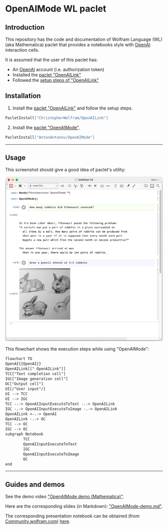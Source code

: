 # OpenAIMode WL paclet

## Introduction

This repository has the code and documentation of Wolfram Language (WL) (aka Mathematica) 
paclet that provides a notebooks style with 
[OpenAI](https://platform.openai.com)
interaction cells.

It is assumed that the user of this paclet has:

- An [OpenAI](https://platform.openai.com) account (i.e. authorization token)
- Installed the [paclet "OpenAILink"](https://resources.wolframcloud.com/PacletRepository/resources/ChristopherWolfram/OpenAILink/)
- Followed the [setup steps of "OpenAILink"](https://resources.wolframcloud.com/PacletRepository/resources/ChristopherWolfram/OpenAILink/tutorial/ConfiguringOpenAICredentials.html)

## Installation

1. Install the 
[paclet "OpenAILink"](https://resources.wolframcloud.com/PacletRepository/resources/ChristopherWolfram/OpenAILink/)
and follow the setup steps.

```mathematica
PacletInstall["ChristopherWolfram/OpenAILink"]
```

2. Install the
[paclet "OpenAIMode"](https://resources.wolframcloud.com/PacletRepository/resources/AntonAntonov/OpenAIMode/).

```mathematica
PacletInstall["AntonAntonov/OpenAIMode"]
```

-----

## Usage

This screenshot should give a good idea of paclet's utility:

![](./Documentation/Diagrams/OpenAI-demo-thumbnail.png)

This flowchart shows the execution steps while using "OpenAIMode":

```mermaid
flowchart TD
OpenAI{{OpenAI}}
OpenAILink[[" OpenAILink"]]
TCC["Text completion cell"]
IGC["Image generation cell"] 
OC["Output cell"]
UI[/"User input"/]
UI --> TCC
UI --> IGC
TCC -.-> OpenAIInputExecuteToText -.-> OpenAILink
IGC -.-> OpenAIInputExecuteToImage -.-> OpenAILink
OpenAILink <-.-> OpenAI
OpenAILink -.-> OC
TCC --> OC
IGC --> OC
subgraph Notebook
        TCC
		OpenAIInputExecuteToText
        IGC
		OpenAIInputExecuteToImage
        OC
end   
```

----- 

## Guides and demos

See the demo video ["OpenAIMode demo (Mathematica)"](https://www.youtube.com/watch?v=htUIOqcS9uA).

Here are the corresponding slides (in Markdown): 
["OpenAIMode-demo.md"](https://github.com/antononcube/MathematicaForPrediction/blob/master/MarkdownDocuments/OpenAIMode-demo.md).

The corresponding presentation notebook can be obtained
(from [Community.wolfram.com](https://community.wolfram.com))
[here](https://community.wolfram.com/groups/-/m/t/2864162).

